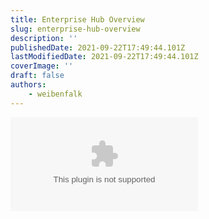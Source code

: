 ```yaml
---
title: Enterprise Hub Overview
slug: enterprise-hub-overview
description: ''
publishedDate: 2021-09-22T17:49:44.101Z
lastModifiedDate: 2021-09-22T17:49:44.101Z
coverImage: ''
draft: false
authors:
    - weibenfalk
---
```


<Embed
	type="youtube"
	url="https://youtu.be/2imXDrSkuX0?t=0"
	title="Enterprise Hub Overview"
/>
